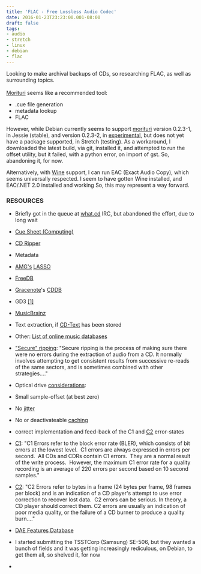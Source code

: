 ```yaml
---
title: 'FLAC - Free Lossless Audio Codec'
date: 2016-01-23T23:23:00.001-08:00
draft: false
tags: 
- audio
- stretch
- linux
- debian
- flac
---
```


Looking to make archival backups of CDs, so researching FLAC, as well as surrounding topics.  
[  
Morituri](http://thomas.apestaart.org/morituri/trac/) seems like a recommended tool:  

*   .cue file generation
*   metadata lookup
*   FLAC

However, while Debian currently seems to support [morituri](https://packages.debian.org/jessie/morituri) version 0.2.3-1, in Jessie (stable), and version 0.2.3-2, in [experimental](https://packages.debian.org/experimental/morituri), but does not yet have a package supported, in Stretch (testing). As a workaround, I downloaded the latest build, via git, installed it, and attempted to run the offset utility, but it failed, with a python error, on import of gst. So, abandoning it, for now.  
  
Alternatively, with [Wine](https://wiki.debian.org/Wine) support, I can run EAC (Exact Audio Copy), which seems universally respected. I seem to have gotten Wine installed, and EAC/.NET 2.0 installed and working So, this may represent a way forward.  

### RESOURCES

*   Briefly got in the queue at [what.cd](https://www.whatinterviewprep.com/) IRC, but abandoned the effort, due to long wait
*   [Cue Sheet (Computing)](https://en.wikipedia.org/wiki/Cue_sheet_%28computing%29)
*   [CD Ripper](https://en.wikipedia.org/wiki/CD_ripper)
*   Metadata

*   [AMG's](https://en.wikipedia.org/wiki/All_Media_Guide) [LASSO](https://en.wikipedia.org/wiki/AMG_LASSO)
*   [FreeDB](https://en.wikipedia.org/wiki/FreeDB)
*   [Gracenote](https://en.wikipedia.org/wiki/Gracenote)'s [CDDB](https://en.wikipedia.org/wiki/CDDB)
*   GD3 [\[1\]](http://www.getdigitaldata.com/)
*   [MusicBrainz](https://en.wikipedia.org/wiki/MusicBrainz)
*   Text extraction, if [CD-Text](https://en.wikipedia.org/wiki/CD-Text) has been stored
*   Other: [List of online music databases](https://en.wikipedia.org/wiki/List_of_online_music_databases)

*   ["Secure" ripping](http://wiki.hydrogenaud.io/index.php?title=Secure_ripping): "Secure ripping is the process of making sure there were no errors during the extraction of audio from a CD. It normally involves attempting to get consistent results from successive re-reads of the same sectors, and is sometimes combined with other strategies...."
*   Optical drive [considerations](https://en.wikipedia.org/wiki/CD_ripper#Optical_drive_properties):

*   Small sample-offset (at best zero)
*   No [jitter](https://en.wikipedia.org/wiki/Jitter)
*   No or deactivateable [caching](https://en.wikipedia.org/wiki/Cache_(computing))
*   correct implementation and feed-back of the C1 and [C2](https://en.wikipedia.org/wiki/C2_error) error-states

*   [C1](http://www.cdmasteringservices.com/digitalerrors.htm): "C1 Errors refer to the block error rate (BLER), which consists of bit errors at the lowest level.  C1 errors are always expressed in errors per second.  All CDs and CDRs contain C1 errors.  They are a normal result of the write process.  However, the maximum C1 error rate for a quality recording is an average of 220 errors per second based on 10 second samples."
*   [C2](http://www.cdmasteringservices.com/digitalerrors.htm): "C2 Errors refer to bytes in a frame (24 bytes per frame, 98 frames per block) and is an indication of a CD player's attempt to use error correction to recover lost data.  C2 errors can be serious. In theory, a CD player should correct them. C2 errors are usually an indication of poor media quality, or the failure of a CD burner to produce a quality burn...."

*   [DAE Features Database](http://www.daefeatures.co.uk/index.php)

*   I started submitting the TSSTCorp (Samsung) SE-506, but they wanted a bunch of fields and it was getting increasingly rediculous, on Debian, to get them all, so shelved it, for now

*